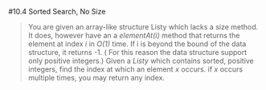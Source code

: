 #10.4 Sorted Search, No Size
> You are given an array-like structure Listy which lacks a size method. It does, however have an a _elementAt(i)_ method that returns the element at index _i_ in _O(1)_ time. If i is beyond the bound of the data structure, it returns -1. ( For this reason the data structure support only positive integers.) Given a _Listy_ which contains sorted, positive integers, find the index at which an element _x_ occurs. if _x_ occurs multiple times, you may return any index.
